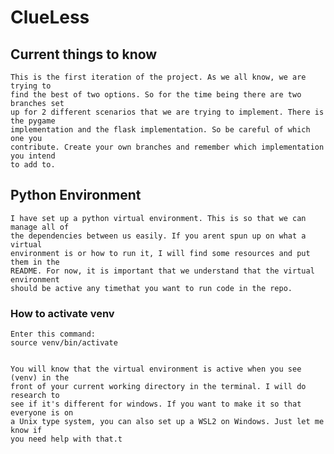 # ClueLess



## Current things to know

    This is the first iteration of the project. As we all know, we are trying to 
    find the best of two options. So for the time being there are two branches set 
    up for 2 different scenarios that we are trying to implement. There is the pygame 
    implementation and the flask implementation. So be careful of which one you 
    contribute. Create your own branches and remember which implementation you intend 
    to add to. 


## Python Environment

    I have set up a python virtual environment. This is so that we can manage all of 
    the dependencies between us easily. If you arent spun up on what a virtual 
    environment is or how to run it, I will find some resources and put them in the 
    README. For now, it is important that we understand that the virtual environment 
    should be active any timethat you want to run code in the repo. 

### How to activate venv

    Enter this command:
    source venv/bin/activate


    You will know that the virtual environment is active when you see (venv) in the 
    front of your current working directory in the terminal. I will do research to 
    see if it's different for windows. If you want to make it so that everyone is on 
    a Unix type system, you can also set up a WSL2 on Windows. Just let me know if 
    you need help with that.t
